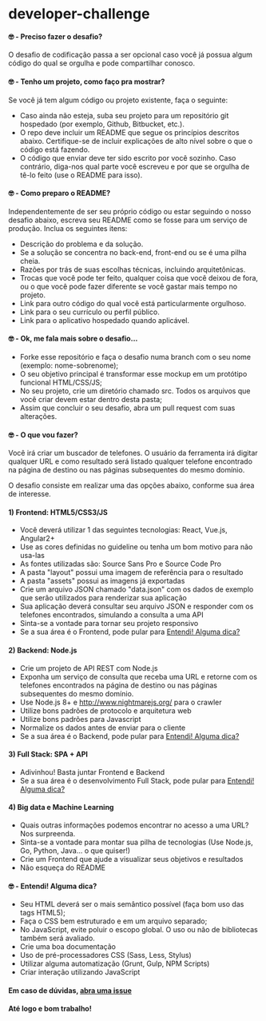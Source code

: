 # developer-challenge

#### 🤓 - Preciso fazer o desafio?

O desafio de codificação passa a ser opcional caso você já possua algum código do qual se orgulha e pode compartilhar conosco.

#### 🤓 - Tenho um projeto, como faço pra mostrar?

Se você já tem algum código ou projeto existente, faça o seguinte:

- Caso ainda não esteja, suba seu projeto para um repositório git hospedado (por exemplo, Github, Bitbucket, etc.).
- O repo deve incluir um README que segue os princípios descritos abaixo. Certifique-se de incluir explicações de alto nível sobre o que o código está fazendo.
- O código que enviar deve ter sido escrito por você sozinho. Caso contrário, diga-nos qual parte você escreveu e por que se orgulha de tê-lo feito (use o README para isso).

#### 🤓 - Como preparo o README?

Independentemente de ser seu próprio código ou estar seguindo o nosso desafio abaixo, escreva seu README como se fosse para um serviço de produção. Inclua os seguintes itens:

- Descrição do problema e da solução.
- Se a solução se concentra no back-end, front-end ou se é uma pilha cheia.
- Razões por trás de suas escolhas técnicas, incluindo arquitetônicas.
- Trocas que você pode ter feito, qualquer coisa que você deixou de fora, ou o que você pode fazer diferente se você gastar mais tempo no projeto.
- Link para outro código do qual você está particularmente orgulhoso.
- Link para o seu currículo ou perfil público.
- Link para o aplicativo hospedado quando aplicável.


#### 🤓 - Ok, me fala mais sobre o desafio...

- Forke esse repositório e faça o desafio numa branch com o seu nome (exemplo: nome-sobrenome);
- O seu objetivo principal é transformar esse mockup em um protótipo funcional HTML/CSS/JS;
- No seu projeto, crie um diretório chamado src. Todos os arquivos que você criar devem estar dentro desta pasta;
- Assim que concluir o seu desafio, abra um pull request com suas alterações.

#### 🤓 - O que vou fazer?

Você irá criar um buscador de telefones. O usuário da ferramenta irá digitar qualquer URL e como resultado será listado qualquer telefone encontrado na página de destino ou nas páginas subsequentes do mesmo domínio.

O desafio consiste em realizar uma das opções abaixo, conforme sua área de interesse.

#### 1) Frontend: HTML5/CSS3/JS

- Você deverá utilizar 1 das seguintes tecnologias: React, Vue.js, Angular2+
- Use as cores definidas no guideline ou tenha um bom motivo para não usa-las
- As fontes utilizadas são: Source Sans Pro e Source Code Pro
- A pasta "layout" possui uma imagem de referência para o resultado
- A pasta "assets" possui as imagens já exportadas
- Crie um arquivo JSON chamado "data.json" com os dados de exemplo que serão utilizados para renderizar sua aplicação
- Sua aplicação deverá consultar seu arquivo JSON e responder com os telefones encontrados, simulando a consulta a uma API
- Sinta-se a vontade para tornar seu projeto responsivo
- Se a sua área é o Frontend, pode pular para [Entendi! Alguma dica?](#--entendi-alguma-dica)

#### 2) Backend: Node.js

- Crie um projeto de API REST com Node.js
- Exponha um serviço de consulta que receba uma URL e retorne com os telefones encontrados na página de destino ou nas páginas subsequentes do mesmo domínio.
- Use Node.js 8+ e http://www.nightmarejs.org/ para o crawler
- Utilize bons padrões de protocolo e arquitetura web
- Utilize bons padrões para Javascript
- Normalize os dados antes de enviar para o cliente
- Se a sua área é o Backend, pode pular para [Entendi! Alguma dica?](#--entendi-alguma-dica)

#### 3) Full Stack: SPA + API

- Adivinhou! Basta juntar Frontend e Backend
- Se a sua área é o desenvolvimento Full Stack, pode pular para [Entendi! Alguma dica?](#--entendi-alguma-dica)


#### 4) Big data e Machine Learning

- Quais outras informações podemos encontrar no acesso a uma URL? Nos surpreenda.
- Sinta-se a vontade para montar sua pilha de tecnologias (Use Node.js, Go, Python, Java... o que quiser!)
- Crie um Frontend que ajude a visualizar seus objetivos e resultados
- Não esqueça do README


#### 🤓 - Entendi! Alguma dica?

- Seu HTML deverá ser o mais semântico possível (faça bom uso das tags HTML5);
- Faça o CSS bem estruturado e em um arquivo separado;
- No JavaScript, evite poluir o escopo global. O uso ou não de bibliotecas também será avaliado.
- Crie uma boa documentação
- Uso de pré-processadores CSS (Sass, Less, Stylus)
- Utilizar alguma automatização (Grunt, Gulp, NPM Scripts)
- Criar interação utilizando JavaScript


#### Em caso de dúvidas, [abra uma issue](https://github.com/btscp/developer-challenge/issues)

#### Até logo e bom trabalho!
